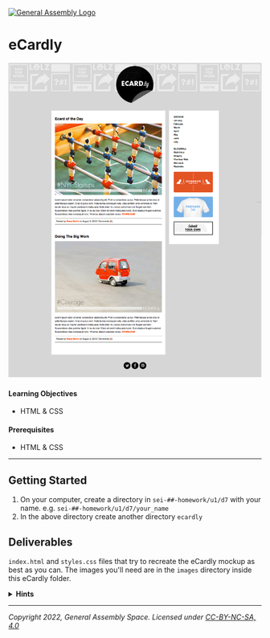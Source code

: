 [![General Assembly Logo](https://ga-dash.s3.amazonaws.com/production/assets/logo-9f88ae6c9c3871690e33280fcf557f33.png)](https://generalassemb.ly)

# eCardly

![](screenshot-final.png)

#### Learning Objectives

- HTML & CSS

#### Prerequisites

- HTML & CSS

---

## Getting Started

1. On your computer, create a directory in `sei-##-homework/u1/d7` with your name. e.g. `sei-##-homework/u1/d7/your_name`
1. In the above directory create another directory `ecardly`

## Deliverables

`index.html` and `styles.css` files that try to recreate the eCardly mockup as best as you can. The images you'll need are in the `images` directory inside this eCardly folder.

<details><summary><strong>Hints</strong></summary>

### Body

- The `<body>` should have a background of the background.jpg provided for you in the images folder. The image should repeat only going left and right. The rest of the page should have a background of #d6d6d6.

  - Hint: define the background image repeating in only one direction AND the background color on the same line.

- The `<body>` has a default font of Helvetica with font size of 12px.

- Define a line height for the body of 1.7. This gives every line of text .35 padding above and below it.

### Links (`<a>` tags)

- Links on the page should be red (#ff3300) and not be underlined.

</details>

---

_Copyright 2022, General Assembly Space. Licensed under [CC-BY-NC-SA, 4.0](https://creativecommons.org/licenses/by-nc-sa/4.0/)_
